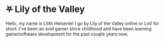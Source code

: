 # ⛧ Lily of the Valley
Hello, my name is Lilith Helsente! I go by Lily of the Valley online or LoV for short. I've been an avid gamer since childhood and have been learning game/software development for the past couple years now.
